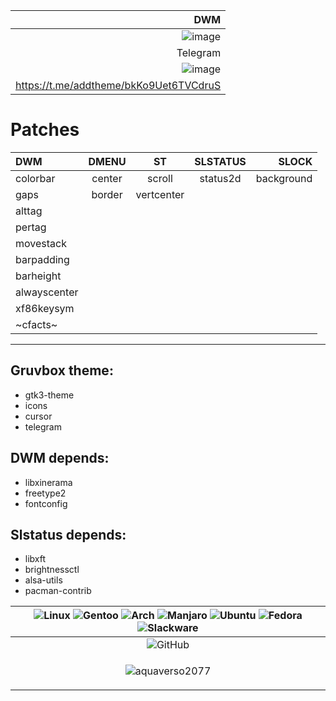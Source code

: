 |DWM|
|--:|
|![image](https://github.com/user-attachments/assets/97fcde08-8e7e-4415-b84d-2d34566fb552)|
|Telegram|
|![image](https://github.com/user-attachments/assets/0034e1c3-da0a-495b-abb7-3769537d288c)|
|https://t.me/addtheme/bkKo9Uet6TVCdruS|

# Patches
| DWM | DMENU | ST| SLSTATUS | SLOCK |
|:-- |:--:| :--:|  :--:| --:|
| colorbar | center    | scroll    | status2d | background |
| gaps | border | vertcenter |
| alttag | 
| pertag | 
| movestack |
| barpadding |
| barheight |
| alwayscenter |
| xf86keysym | 
| ~cfacts~ |
---
## Gruvbox theme:
+ gtk3-theme
+ icons
+ cursor
+ telegram

## DWM depends:
+ libxinerama
+ freetype2
+ fontconfig

## Slstatus depends:
+ libxft
+ brightnessctl
+ alsa-utils
+ pacman-contrib

| ![Linux](https://img.shields.io/badge/Linux-FCC624?style=for-the-badge&logo=linux&logoColor=black) ![Gentoo](https://img.shields.io/badge/Gentoo-54487A?style=for-the-badge&logo=gentoo&logoColor=white) ![Arch](https://img.shields.io/badge/Arch%20Linux-1793D1?logo=arch-linux&logoColor=fff&style=for-the-badge) ![Manjaro](https://img.shields.io/badge/Manjaro-35BF5C?style=for-the-badge&logo=Manjaro&logoColor=white) ![Ubuntu](https://img.shields.io/badge/Ubuntu-E95420?style=for-the-badge&logo=ubuntu&logoColor=white) ![Fedora](https://img.shields.io/badge/Fedora-294172?style=for-the-badge&logo=fedora&logoColor=white) ![Slackware](https://img.shields.io/badge/-Slackware-%231357BD?style=for-the-badge&logo=slackware&logoColor=white) |
|:--:|
| ![GitHub](https://img.shields.io/badge/github-%23121011.svg?style=for-the-badge&logo=github&logoColor=white) |
| <p align="center"> <img src="https://komarev.com/ghpvc/?username=aquaverso2077&label=Profile%20views&color=0e75b6&style=flat" alt="aquaverso2077" /> </p> |
